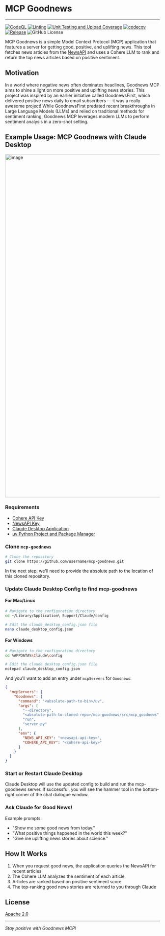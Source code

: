<!-- markdownlint-disable-file MD033 -->

# MCP Goodnews

---

[![CodeQL](https://github.com/VectorInstitute/mcp-goodnews/actions/workflows/github-code-scanning/codeql/badge.svg)](https://github.com/VectorInstitute/mcp-goodnews/actions/workflows/github-code-scanning/codeql)
[![Linting](https://github.com/VectorInstitute/mcp-goodnews/actions/workflows/lint.yml/badge.svg)](https://github.com/VectorInstitute/mcp-goodnews/actions/workflows/lint.yml)
[![Unit Testing and Upload Coverage](https://github.com/VectorInstitute/mcp-goodnews/actions/workflows/unit_test.yml/badge.svg)](https://github.com/VectorInstitute/mcp-goodnews/actions/workflows/unit_test.yml)
[![codecov](https://codecov.io/github/VectorInstitute/mcp-goodnews/graph/badge.svg?token=KvwFM5bQiH)](https://codecov.io/github/VectorInstitute/mcp-goodnews)
[![Release](https://github.com/VectorInstitute/mcp-goodnews/actions/workflows/release.yml/badge.svg)](https://github.com/VectorInstitute/mcp-goodnews/actions/workflows/release.yml)
![GitHub License](https://img.shields.io/github/license/VectorInstitute/mcp-goodnews)

MCP Goodnews is a simple Model Context Protocol (MCP) application that features
a server for getting good, positive, and uplifting news. This tool fetches news
articles from the [NewsAPI](https://newsapi.org/) and uses a Cohere LLM to rank
and return the top news articles based on positive sentiment.

## Motivation

In a world where negative news often dominates headlines, Goodnews MCP aims to
shine a light on more positive and uplifting news stories. This project was
inspired by an earlier initiative called GoodnewsFirst, which delivered positive
news daily to email subscribers — it was a really awesome project! While GoodnewsFirst
predated recent breakthroughs in Large Language Models (LLMs) and relied on
traditional methods for sentiment ranking, Goodnews MCP leverages modern LLMs to
perform sentiment analysis in a zero-shot setting.

## Example Usage: MCP Goodnews with Claude Desktop

<img width="1112" alt="image" src="https://github.com/user-attachments/assets/fe204338-7505-4ce5-91b8-0b0b611099e1" />

### Requirements

- [Cohere API Key](https://dashboard.cohere.com/)
- [NewsAPI Key](https://newsapi.org/)
- [Claude Desktop Application](https://claude.ai/download)
- [uv Python Project and Package Manager](https://docs.astral.sh/uv/getting-started/installation/)

### Clone `mcp-goodnews`

```bash
# Clone the repository
git clone https://github.com/username/mcp-goodnews.git
```

In the next step, we'll need to provide the absolute path to the location of this
cloned repository.

### Update Claude Desktop Config to find mcp-goodnews

#### For Mac/Linux

```bash
# Navigate to the configuration directory
cd ~/Library/Application\ Support/Claude/config

# Edit the claude_desktop_config.json file
nano claude_desktop_config.json
```

#### For Windows

```bash
# Navigate to the configuration directory
cd %APPDATA%\Claude\config

# Edit the claude_desktop_config.json file
notepad claude_desktop_config.json
```

And you'll want to add an entry under `mcpServers` for `Goodnews`:

```json
{
  "mcpServers": {
    "Goodnews": {
      "command": "<absolute-path-to-bin>/uv",
      "args": [
        "--directory",
        "<absolute-path-to-cloned-repo>/mcp-goodnews/src/mcp_goodnews",
        "run",
        "server.py"
      ],
      "env": {
        "NEWS_API_KEY": "<newsapi-api-key>",
        "COHERE_API_KEY": "<cohere-api-key>"
      }
    }
  }
}
```

### Start or Restart Claude Desktop

Claude Desktop will use the updated config to build and run the mcp-goodnews server.
If successful, you will see the hammer tool in the bottom-right corner of the chat
dialogue window.

### Ask Claude for Good News!

Example prompts:

- "Show me some good news from today."
- "What positive things happened in the world this week?"
- "Give me uplifting news stories about science."

## How It Works

1. When you request good news, the application queries the NewsAPI for recent articles
2. The Cohere LLM analyzes the sentiment of each article
3. Articles are ranked based on positive sentiment score
4. The top-ranking good news stories are returned to you through Claude

## License

[Apache 2.0](https://www.apache.org/licenses/LICENSE-2.0)

---

_Stay positive with Goodnews MCP!_
